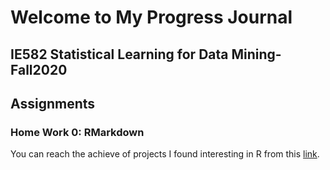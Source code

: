 # **Welcome to My Progress Journal**
## **IE582 Statistical Learning for Data Mining- Fall2020**
## **Assignments**
### **Home Work 0:** RMarkdown 
You can reach the achieve of projects I found interesting in R from this  [link](example_homework_0.html).
